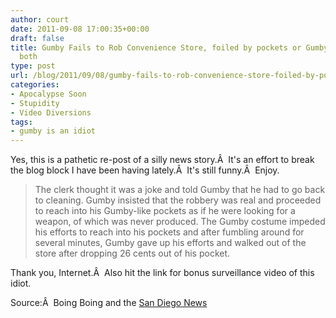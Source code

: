```yaml
---
author: court
date: 2011-09-08 17:00:35+00:00
draft: false
title: Gumby Fails to Rob Convenience Store, foiled by pockets or Gumby hands, or
  both
type: post
url: /blog/2011/09/08/gumby-fails-to-rob-convenience-store-foiled-by-pockets-or-gumby-hands-or-both/
categories:
- Apocalypse Soon
- Stupidity
- Video Diversions
tags:
- gumby is an idiot
---
```


Yes, this is a pathetic re-post of a silly news story.Â  It's an effort to break the blog block I have been having lately.Â  It's still funny.Â  Enjoy.


<blockquote>The clerk thought it was a joke and told Gumby that he had to go back to cleaning. Gumby insisted that the robbery was real and proceeded to reach into his Gumby-like pockets as if he were looking for a weapon, of which was never produced. The Gumby costume impeded his efforts to reach into his pockets and after fumbling around for several minutes, Gumby gave up his efforts and walked out of the store after dropping 26 cents out of his pocket.</blockquote>


Thank you, Internet.Â  Also hit the link for bonus surveillance video of this idiot.

Source:Â  Boing Boing and the [San Diego News](http://local.sandiego.com/news/video-gumby-attempts-to-rob-7-eleven-in-san-diego-fails)


